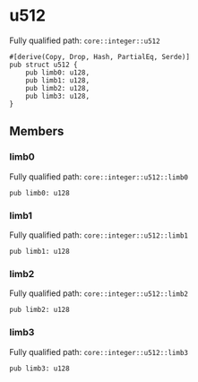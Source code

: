 # u512

Fully qualified path: `core::integer::u512`

<pre><code class="language-rust">#[derive(Copy, Drop, Hash, PartialEq, Serde)]
pub struct u512 {
    pub limb0: u128,
    pub limb1: u128,
    pub limb2: u128,
    pub limb3: u128,
}</code></pre>

## Members

### limb0

Fully qualified path: `core::integer::u512::limb0`

<pre><code class="language-rust">pub limb0: u128</code></pre>


### limb1

Fully qualified path: `core::integer::u512::limb1`

<pre><code class="language-rust">pub limb1: u128</code></pre>


### limb2

Fully qualified path: `core::integer::u512::limb2`

<pre><code class="language-rust">pub limb2: u128</code></pre>


### limb3

Fully qualified path: `core::integer::u512::limb3`

<pre><code class="language-rust">pub limb3: u128</code></pre>


